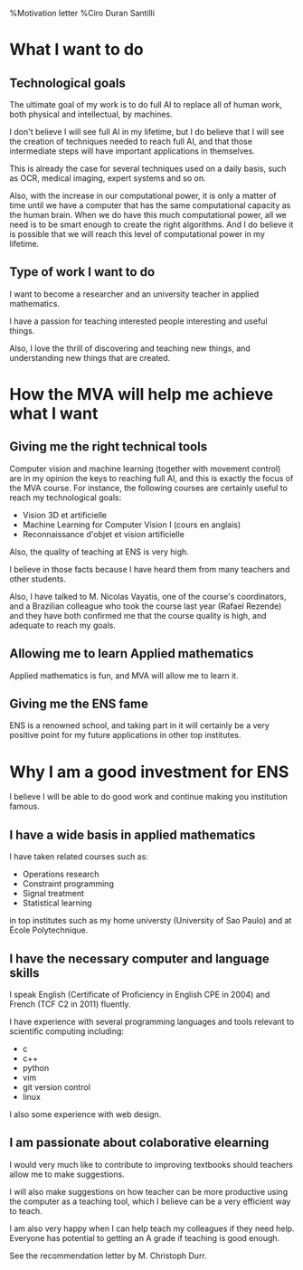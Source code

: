 %Motivation letter
%Ciro Duran Santilli

# What I want to do

## Technological goals

The ultimate goal of my work is to do full AI to replace all of human work,
both physical and intellectual, by machines.

I don't believe I will see full AI in my lifetime, but I do believe that
I will see the creation of techniques needed to reach full AI, and that
those intermediate steps will have important applications in themselves.

This is already the case for several techniques used on a daily basis, such as OCR,
medical imaging, expert systems and so on.

Also, with the increase in our computational power, it is only a matter of time
until we have a computer that has the same computational capacity as the human brain.
When we do have this much computational power, all we need is to be smart enough to create the right algorithms.
And I do believe it is possible that we will reach this level of computational power in my lifetime.

## Type of work I want to do

I want to become a researcher and an university teacher in applied mathematics.

I have a passion for teaching interested people interesting and useful things.

Also, I love the thrill of discovering and teaching new things,
and understanding new things that are created.

# How the MVA will help me achieve what I want

## Giving me the right technical tools

Computer vision and machine learning (together with movement control)
are in my opinion the keys to reaching full AI, and this is exactly the focus of the MVA course.
For instance, the following courses are certainly useful to reach my technological goals:

- Vision 3D et artificielle
- Machine Learning for Computer Vision I (cours en anglais)
- Reconnaissance d'objet et vision artificielle

Also, the quality of teaching at ENS is very high.

I believe in those facts because I have heard them from many teachers and other students.

Also, I have talked to M. Nicolas Vayatis, one of the course's coordinators,
and a Brazilian colleague who took the course last year (Rafael Rezende)
and they have both confirmed me that the course quality is high, and adequate to reach my goals.

## Allowing me to learn Applied mathematics

Applied mathematics is fun, and MVA will allow me to learn it.

## Giving me the ENS fame

ENS is a renowned school, and taking part in it will certainly be a very positive point
for my future applications in other top institutes.

# Why I am a good investment for ENS

I believe I will be able to do good work and continue making you institution famous.

## I have a wide basis in applied mathematics

I have taken related courses such as:

- Operations research
- Constraint programming
- Signal treatment
- Statistical learning

in top institutes such as my home universty (University of Sao Paulo) and at École Polytechnique.

## I have the necessary computer and language skills

I speak English (Certificate of Proficiency in English CPE in 2004)
and French (TCF C2 in 2011) fluently.

I have experience with several programming languages and tools relevant
to scientific computing including:

- c
- c++
- python
- vim
- git version control
- linux

I also some experience with web design.

## I am passionate about colaborative elearning

I would very much like to contribute to improving textbooks
should teachers allow me to make suggestions.

I will also make suggestions on how teacher can be more productive
using the computer as a teaching tool, which I believe can be a
very efficient way to teach.

I am also very happy when I can help teach my colleagues if they need help.
Everyone has potential to getting an A grade if teaching is good enough.

See the recommendation letter by M. Christoph Durr.

